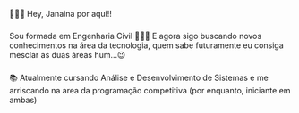 👩🏽‍💻 Hey, Janaina por aqui!!

###

Sou formada em Engenharia Civil 👷🏽‍♀️
E agora sigo buscando novos conhecimentos na área da tecnologia,
quem sabe futuramente eu consiga mesclar as duas áreas hum...😉

###

📚 Atualmente cursando Análise e Desenvolvimento de Sistemas 
 e me arriscando na area da programação competitiva 
 (por enquanto, iniciante em ambas)


###

